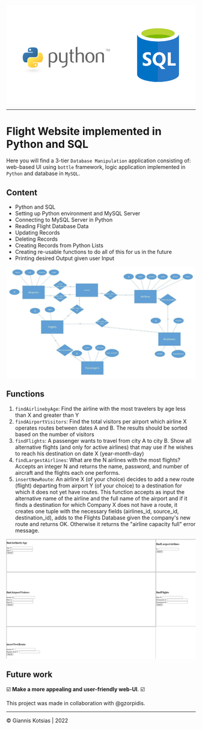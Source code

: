 <center><img src="./img/intro.png" align="center"></center>

---
# Flight Website implemented in Python and SQL
Here you will find a 3-tier ```Database Manipulation``` application consisting of: web-based UI using ```bottle``` framework, logic application implemented in ```Python``` and database in ```MySQL```. 

## Content
- Python and SQL 
- Setting up Python environment and MySQL Server
- Connecting to MySQL Server in Python
- Reading Flight Database Data
- Updating Records
- Deleting Records
- Creating Records from Python Lists
- Creating re-usable functions to do all of this for us in the future
- Printing desired Output given user Input

<center><img src="./img/database.png" align="center"></center>

## Functions
1. ```findAirlinebyAge```: Find the airline with the most travelers by age
less than X and greater than Y
2. ```findAirportVisitors```: Find the total visitors per airport which airline X operates routes between dates A and B. The results should be sorted based on the number of visitors
3. ```findFlights```: A passenger wants to travel from city A to city B. Show all alternative flights (and only for active airlines) that may use if he wishes to reach his destination on date X (year-month-day)
4. ```findLargestAirlines```: What are the N airlines with the most flights? Accepts an integer N and returns the name, password, and number of aircraft and the flights each one performs.
5. ```insertNewRoute```: An airline X (of your choice) decides to add a new route (flight) departing from airport Y (of your choice) to a destination for which it does not yet have routes. This function accepts as input the alternative name of the airline and the full name of the airport and if it finds a destination for which Company X does not have a route, it creates one tuple with the necessary fields (airlines_id, source_id, destination_id), adds to the Flights Database given the company's new route and returns OK. Otherwise it returns the "airline capacity full" error message.

<center><img src="./img/screenshot.png" align="center"></center>

## Future work
☑️ __Make a more appealing and user-friendly web-UI__. ☑️

This project was made in collaboration with @gzorpidis.

---

© Giannis Kotsias | 2022